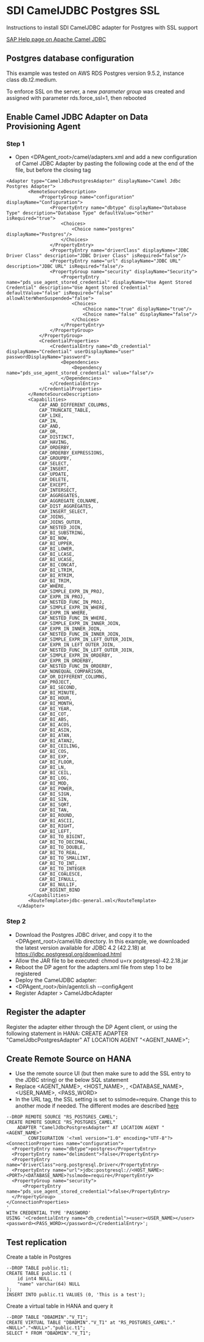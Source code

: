 # SDI CamelJDBC Postgres SSL
Instructions to install SDI CamelJDBC adapter for Postgres with SSL support

[SAP Help page on Apache Camel JDBC](https://help.sap.com/viewer/7952ef28a6914997abc01745fef1b607/2.0_SPS05/en-US/598cdd48941a41128751892fe68393f4.html)

## Postgres database configuration
This example was tested on AWS RDS Postgres version 9.5.2, instance class db.t2.medium. 

To enforce SSL on the server, a new *parameter group* was created and assigned with parameter rds.force_ssl=1, then rebooted

## Enable Camel JDBC Adapter on Data Provisioning Agent
### Step 1
- Open <DPAgent_root>/camel/adapters.xml and add a new configuration of Camel JDBC Adapter by pasting the following code at the end of the file, but before the closing tag </Adapters>

```
<Adapter type="CamelJdbcPostgresAdapter" displayName="Camel Jdbc Postgres Adapter">
        <RemoteSourceDescription>
            <PropertyGroup name="configuration" displayName="Configuration">
                <PropertyEntry name="dbtype" displayName="Database Type" description="Database Type" defaultValue="other" isRequired="true">
                    <Choices>
                        <Choice name="postgres" displayName="Postgres"/>
                    </Choices>
                </PropertyEntry>
                <PropertyEntry name="driverClass" displayName="JDBC Driver Class" description="JDBC Driver Class" isRequired="false"/>
                <PropertyEntry name="url" displayName="JDBC URL" description="JDBC URL" isRequired="false"/>
                <PropertyGroup name="security" displayName="Security">
                    <PropertyEntry name="pds_use_agent_stored_credential" displayName="Use Agent Stored Credential" description="Use Agent Stored Credential" defaultValue="false" isRequired="false" allowAlterWhenSuspended="false">
                        <Choices>
                            <Choice name="true" displayName="true"/>
                            <Choice name="false" displayName="false"/>
                        </Choices>
                    </PropertyEntry>
                </PropertyGroup>
            </PropertyGroup>
            <CredentialProperties>
                <CredentialEntry name="db_credential" displayName="Credential" userDisplayName="user" passwordDisplayName="password">
                    <Dependencies>
                        <Dependency name="pds_use_agent_stored_credential" value="false"/>
                    </Dependencies>
                </CredentialEntry>
            </CredentialProperties>
        </RemoteSourceDescription>
        <Capabilities>
            CAP_AND_DIFFERENT_COLUMNS,
            CAP_TRUNCATE_TABLE,
            CAP_LIKE,
            CAP_IN,
            CAP_AND,
            CAP_OR,
            CAP_DISTINCT,
            CAP_HAVING,
            CAP_ORDERBY,
            CAP_ORDERBY_EXPRESSIONS,
            CAP_GROUPBY,
            CAP_SELECT,
            CAP_INSERT,
            CAP_UPDATE,
            CAP_DELETE,
            CAP_EXCEPT,
			CAP_INTERSECT,
            CAP_AGGREGATES,
            CAP_AGGREGATE_COLNAME,
            CAP_DIST_AGGREGATES,
            CAP_INSERT_SELECT,
            CAP_JOINS,
            CAP_JOINS_OUTER,
            CAP_NESTED_JOIN,
            CAP_BI_SUBSTRING,
            CAP_BI_NOW,
            CAP_BI_UPPER,
            CAP_BI_LOWER,
            CAP_BI_LCASE,
            CAP_BI_UCASE,
            CAP_BI_CONCAT,
            CAP_BI_LTRIM,
            CAP_BI_RTRIM,
            CAP_BI_TRIM,
            CAP_WHERE,
            CAP_SIMPLE_EXPR_IN_PROJ,
            CAP_EXPR_IN_PROJ,
            CAP_NESTED_FUNC_IN_PROJ,
            CAP_SIMPLE_EXPR_IN_WHERE,
            CAP_EXPR_IN_WHERE,
            CAP_NESTED_FUNC_IN_WHERE,
            CAP_SIMPLE_EXPR_IN_INNER_JOIN,
            CAP_EXPR_IN_INNER_JOIN,
            CAP_NESTED_FUNC_IN_INNER_JOIN,
            CAP_SIMPLE_EXPR_IN_LEFT_OUTER_JOIN,
            CAP_EXPR_IN_LEFT_OUTER_JOIN,
            CAP_NESTED_FUNC_IN_LEFT_OUTER_JOIN,
            CAP_SIMPLE_EXPR_IN_ORDERBY,
            CAP_EXPR_IN_ORDERBY,
            CAP_NESTED_FUNC_IN_ORDERBY,
            CAP_NONEQUAL_COMPARISON,
            CAP_OR_DIFFERENT_COLUMNS,
            CAP_PROJECT,
            CAP_BI_SECOND,
            CAP_BI_MINUTE,
            CAP_BI_HOUR,
			CAP_BI_MONTH,
            CAP_BI_YEAR,
            CAP_BI_COT,
            CAP_BI_ABS,
            CAP_BI_ACOS,
            CAP_BI_ASIN,
            CAP_BI_ATAN,
            CAP_BI_ATAN2,
            CAP_BI_CEILING,
            CAP_BI_COS,
            CAP_BI_EXP,
            CAP_BI_FLOOR,
            CAP_BI_LN,
            CAP_BI_CEIL,
            CAP_BI_LOG,
            CAP_BI_MOD,
            CAP_BI_POWER,
            CAP_BI_SIGN,
            CAP_BI_SIN,
            CAP_BI_SQRT,
            CAP_BI_TAN,
            CAP_BI_ROUND,
            CAP_BI_ASCII,
            CAP_BI_RIGHT,
            CAP_BI_LEFT,
            CAP_BI_TO_BIGINT,
            CAP_BI_TO_DECIMAL,
            CAP_BI_TO_DOUBLE,
            CAP_BI_TO_REAL,
            CAP_BI_TO_SMALLINT,
            CAP_BI_TO_INT,
            CAP_BI_TO_INTEGER
            CAP_BI_COALESCE,
            CAP_BI_IFNULL,
            CAP_BI_NULLIF,
            CAP_BIGINT_BIND
        </Capabilities>
        <RouteTemplate>jdbc-general.xml</RouteTemplate>
    </Adapter>
```

### Step 2
- Download the Postgres JDBC driver, and copy it to the <DPAgent_root>/camel/lib directory. In this example, 
we downloaded the latest version available for JDBC 4.2 (42.2.18) at https://jdbc.postgresql.org/download.html
- Allow the JAR file to be executed: chmod u=rx postgresql-42.2.18.jar
- Reboot the DP agent for the adapters.xml file from step 1 to be registered
- Deploy the CamelJDBC adapter: 
-	<DPAgent_root>/bin/agentcli.sh --configAgent
-	Register Adapter > CamelJdbcAdapter

## Register the adapter
Register the adapter either through the DP Agent client, or using the following statement in HANA:
CREATE ADAPTER "CamelJdbcPostgresAdapter" AT LOCATION AGENT "<AGENT_NAME>";

## Create Remote Source on HANA
- Use the remote source UI (but then make sure to add the SSL entry to the JDBC string) or the below SQL statement
- Replace <AGENT_NAME>, <HOST_NAME>, <PORT>, <DATABASE_NAME>, <USER_NAME>, <PASS_WORD>
- In the URL tag, the SSL setting is set to sslmode=require. Change this to another mode if needed. The different modes are described [here](https://jdbc.postgresql.org/documentation/head/ssl-client.html)

```
--DROP REMOTE SOURCE "RS_POSTGRES_CAMEL";
CREATE REMOTE SOURCE "RS_POSTGRES_CAMEL" 
	ADAPTER "CamelJdbcPostgresAdapter" AT LOCATION AGENT "<AGENT_NAME>"
		CONFIGURATION '<?xml version="1.0" encoding="UTF-8"?>
<ConnectionProperties name="configuration">
  <PropertyEntry name="dbtype">postgres</PropertyEntry>
  <PropertyEntry name="delimident">false</PropertyEntry>
  <PropertyEntry name="driverClass">org.postgresql.Driver</PropertyEntry>
  <PropertyEntry name="url">jdbc:postgresql://<HOST_NAME>:<PORT>/<DATABASE_NAME>?sslmode=require</PropertyEntry>
  <PropertyGroup name="security">
      <PropertyEntry name="pds_use_agent_stored_credential">false</PropertyEntry>
  </PropertyGroup>
</ConnectionProperties>
'
WITH CREDENTIAL TYPE 'PASSWORD'
USING '<CredentialEntry name="db_credential"><user><USER_NAME></user>
<password><PASS_WORD></password></CredentialEntry>';
```

## Test replication
Create a table in Postgres
```
--DROP TABLE public.t1;
CREATE TABLE public.t1 (
	id int4 NULL,
	"name" varchar(64) NULL
);
INSERT INTO public.t1 VALUES (0, 'This is a test');
```

Create a virtual table in HANA and query it
```
--DROP TABLE "DBADMIN"."V_T1";
CREATE VIRTUAL TABLE "DBADMIN"."V_T1" at "RS_POSTGRES_CAMEL"."<NULL>"."<NULL>"."public.t1";
SELECT * FROM "DBADMIN"."V_T1";
```
